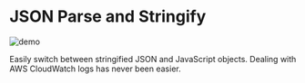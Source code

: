 # JSON Parse and Stringify

![demo](demo.gif)

Easily switch between stringified JSON and JavaScript objects. Dealing with AWS CloudWatch logs has never been easier.
